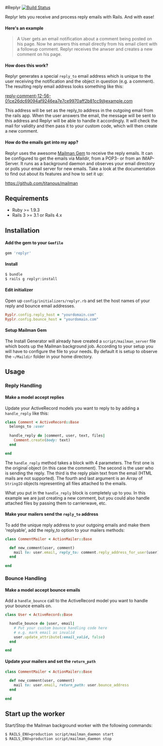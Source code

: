 #Replyr [![Build Status](https://travis-ci.org/wursttheke/replyr.png?branch=master)](https://travis-ci.org/wursttheke/replyr)

Replyr lets you receive and process reply emails with Rails. And with ease!

#### Here's an example

> A User gets an email notification about a comment being posted on his page. Now he answers this email directly from his email client with a followup comment. Replyr receives the anwser and creates a new comment on his page.

#### How does this work?

Replyr generates a special `reply_to` email address which is unique to the user receiving the notification and the object in question (e.g. a comment). The resulting reply email address looks something like this:

reply-comment-12-56-01ce26dc69094af9246ea7e7ce9970aff2b81cc9@example.com

This address will be set as the reply_to address in the outgoing email from the rails app. When the user answers the email, the message will be sent to this address and Replyr will be able to handle it accordingly. It will check the mail for validity and then pass it to your custom code, which will then create a new comment.

#### How do the emails get into my app?

Replyr uses the awesome [Mailman Gem](https://github.com/titanous/mailman) to receive the reply emails. It can be configured to get the emails via Maildir, from a POP3- or from an IMAP-Server. It runs as a background daemon and observes your email directory or polls your email server for new emails. Take a look at the documentation to find out about its features and how to set it up:

https://github.com/titanous/mailman

## Requirements

  - Ruby >= 1.9.3
  - Rails 3 >= 3.1 or Rails 4.x

## Installation

#### Add the gem to your `Gemfile`

```ruby
gem 'replyr'
```

#### Install

```bash
$ bundle
$ rails g replyr:install
```

#### Edit initializer 

Open up `config/initializers/replyr.rb` and set the host names of your reply and bounce email addresses.

```ruby
Ryplr.config.reply_host = "yourdomain.com"
Ryplr.config.bounce_host = "yourdomain.com"
```

#### Setup Mailman Gem

The Install Generator will already have created a `script/mailman_server` file which boots up the Mailman background job. According to your setup you will have to configure the file to your needs. By default it is setup to observe the `~/Maildir` folder in your home directory.

## Usage

### Reply Handling

#### Make a model accept replies

Update your ActiveRecord models you want to reply to by adding a `handle_reply` like this:

```ruby
class Comment < ActiveRecord::Base
  belongs_to :user
  
  handle_reply do |comment, user, text, files|
    Comment.create(body: text)
  end

end
```

The `handle_reply` method takes a block with 4 parameters. The first one is the original object (in this case the comment). The second is the user who is sending the reply. The third is the reply plain text from the email (HTML mails are not supported). The fourth and last argument is an Array of `StringIO` objects representing all files attached to the emails.

What you put in the `handle_reply` block is completely up to you. In this example we are just creating a new comment, but you could also handle attached files by passing them to carrierwave, etc.

#### Make your mailers send the `reply_to` address

To add the unique reply address to your outgoing emails and make them 'replyable', add the reply_to option to your mailers methods:

```ruby
class CommentMailer < ActionMailer::Base

  def new_comment(user, comment)
    mail to: user.email, reply_to: comment.reply_address_for_user(user)
  end
  
end
```

### Bounce Handling

#### Make a model accept bounce emails

Add a `handle_bounce` call to the ActiveRecord model you want to handle your bounce emails on.

```ruby
class User < ActiveRecord::Base

  handle_bounce do |user, email|
    # Put your custom bounce handling code here
    # e.g. mark email as invalid
    user.update_attribute(:email_valid, false)
  end

end
```

#### Update your mailers and set the `return_path`

```ruby
class CommentMailer < ActionMailer::Base
  
  def new_comment(user, comment)
    mail to: user.email, return_path: user.bounce_address
  end
  
end
```


## Start up the worker

Start/Stop the Mailman background worker with the following commands:

```bash
$ RAILS_ENV=production script/mailman_daemon start
$ RAILS_ENV=production script/mailman_daemon stop
```
